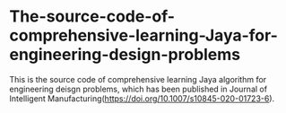 # The-source-code-of-comprehensive-learning-Jaya-for-engineering-design-problems
This is the source code of comprehensive learning Jaya algorithm for engineering deisgn problems, which has been published in Journal of Intelligent Manufacturing(https://doi.org/10.1007/s10845-020-01723-6).
